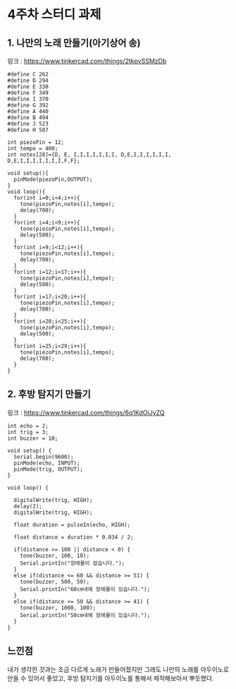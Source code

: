 # 4주차 스터디 과제
## 1. 나만의 노래 만들기(아기상어 송)
링크 : https://www.tinkercad.com/things/2tkpvSSMzDb
```
#define C 262
#define D 294
#define E 330
#define F 349
#define I 370
#define G 392
#define A 440
#define B 494
#define J 523
#define H 587

int piezoPin = 12;
int tempo = 400;
int notes[28]={D, E, I,I,I,I,I,I,I, D,E,I,I,I,I,I,I, D,E,I,I,I,I,I,I,I,F,F};

void setup(){
  pinMode(piezoPin,OUTPUT);
}
void loop(){
  for(int i=0;i<4;i++){
    tone(piezoPin,notes[i],tempo);
    delay(700);
  }
  for(int i=4;i<9;i++){
    tone(piezoPin,notes[i],tempo);
    delay(500);
  }
  for(int i=9;i<12;i++){
    tone(piezoPin,notes[i],tempo);
    delay(700);
  }
  for(int i=12;i<17;i++){
    tone(piezoPin,notes[i],tempo);
    delay(500);
  }
  for(int i=17;i<20;i++){
    tone(piezoPin,notes[i],tempo);
    delay(700);
  }
  for(int i=20;i<25;i++){
    tone(piezoPin,notes[i],tempo);
    delay(500);
  }
  for(int i=25;i<29;i++){
    tone(piezoPin,notes[i],tempo);
    delay(700);
  }
}
```

## 2. 후방 탐지기 만들기
링크 : https://www.tinkercad.com/things/6q1KdOiJyZQ
```
int echo = 2;
int trig = 3;
int buzzer = 10;

void setup() {
  Serial.begin(9600);
  pinMode(echo, INPUT);
  pinMode(trig, OUTPUT);
}

void loop() {

  digitalWrite(trig, HIGH);
  delay(2);
  digitalWrite(trig, HIGH);

  float duration = pulseIn(echo, HIGH);

  float distance = duration * 0.034 / 2;

  if(distance >= 100 || distance < 0) {
    tone(buzzer, 100, 10);
    Serial.printIn("장애물이 없습니다.");
  }
  else if(distance <= 60 && distance >= 51) {
    tone(buzzer, 500, 50);
    Serial.printIn("60cm내에 장애물이 있습니다.");
  }
  else if(distance <= 50 && distance >= 41) {
    tone(buzzer, 1000, 100);
    Serial.printIn("50cm내에 장애물이 있습니다.");
  }
}
```

## 느낀점
내가 생각한 것과는 조금 다르게 노래가 만들어졌지만 그래도 나만의 노래를 아두이노로 만들 수 있어서 좋았고, 후방 탐지기를 아두이노를 통해서 제작해보아서 뿌듯했다.
